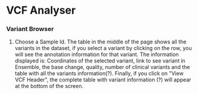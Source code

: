 # VCF Analyser


### Variant Browser

1. Choose a Sample Id. The table in the middle of the page shows all the variants in the dataset, if you select a variant by clicking on the row, you will see the annotation information for that variant. The information displayed is: Coordinates of the selected variant, link to see variant in Ensemble, the base change, quality, number of clinical variants and the table with all the variants information(?). Finally, if you click on "View VCF Header", the complete table with variant information (?) will appear at the bottom of the screen.
